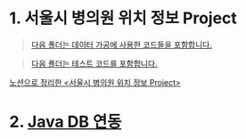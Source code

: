 # 1. 서울시 병의원 위치 정보 Project
>[다음 폴더는 데이터 가공에 사용한 코드들을 포함합니다.](https://github.com/Senna97/Gradle-Project/tree/main/src/main/java/com/line)

>[다음 폴더는 테스트 코드를 포함합니다.](https://github.com/Senna97/Gradle-Project/tree/main/src/test/java/com/line/parser)

[노션으로 정리한 <서울시 병의원 위치 정보 Project>](https://www.notion.so/3ef6903f07004fad917359a8c3a53e93)

# 2. [Java DB 연동](https://github.com/Senna97/Gradle-Project/tree/main/src/main/java/com/dbexercise)
